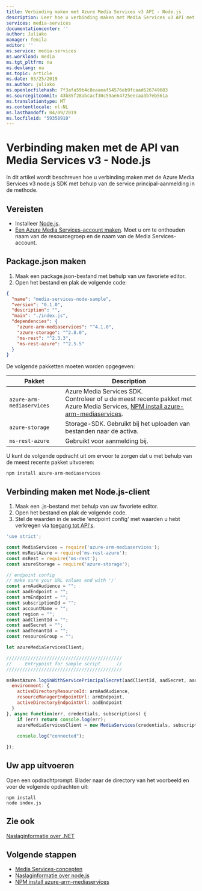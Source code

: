```yaml
---
title: Verbinding maken met Azure Media Services v3 API - Node.js
description: Leer hoe u verbinding maken met Media Services v3 API met behulp van Node.js.
services: media-services
documentationcenter: ''
author: Juliako
manager: femila
editor: ''
ms.service: media-services
ms.workload: media
ms.tgt_pltfrm: na
ms.devlang: na
ms.topic: article
ms.date: 03/25/2019
ms.author: juliako
ms.openlocfilehash: 7f3afa59b4c8eaaeaf54576eb9fcaad626749683
ms.sourcegitcommit: 43b85f28abcacf30c59ae64725eecaa3b7eb561a
ms.translationtype: MT
ms.contentlocale: nl-NL
ms.lasthandoff: 04/09/2019
ms.locfileid: "59358910"
---
```

# <a name="connect-to-media-services-v3-api---nodejs"></a>Verbinding maken met de API van Media Services v3 - Node.js

In dit artikel wordt beschreven hoe u verbinding maken met de Azure Media Services v3 node.js SDK met behulp van de service principal-aanmelding in de methode.

## <a name="prerequisites"></a>Vereisten

- Installeer [Node.js](https://nodejs.org/en/download/).
- [Een Azure Media Services-account maken](create-account-cli-how-to.md). Moet u om te onthouden naam van de resourcegroep en de naam van de Media Services-account.

## <a name="create-packagejson"></a>Package.json maken

1. Maak een package.json-bestand met behulp van uw favoriete editor.
1. Open het bestand en plak de volgende code:

```json
{
  "name": "media-services-node-sample",
  "version": "0.1.0",
  "description": "",
  "main": "./index.js",
  "dependencies": {
    "azure-arm-mediaservices": "^4.1.0",
    "azure-storage": "^2.8.0",
    "ms-rest": "^2.3.3",
    "ms-rest-azure": "^2.5.5"
  }
}
```

De volgende pakketten moeten worden opgegeven:

|Pakket|Description|
|---|---|
|`azure-arm-mediaservices`|Azure Media Services SDK. <br/>Controleer of u de meest recente pakket met Azure Media Services, [NPM install azure-arm-mediaservices](https://www.npmjs.com/package/azure-arm-mediaservices/).|
|`azure-storage`|Storage-SDK. Gebruikt bij het uploaden van bestanden naar de activa.|
|`ms-rest-azure`| Gebruikt voor aanmelding bij.|

U kunt de volgende opdracht uit om ervoor te zorgen dat u met behulp van de meest recente pakket uitvoeren:

```
npm install azure-arm-mediaservices
```

## <a name="connect-to-nodejs-client"></a>Verbinding maken met Node.js-client

1. Maak een .js-bestand met behulp van uw favoriete editor.
1. Open het bestand en plak de volgende code.
1. Stel de waarden in de sectie 'endpoint config' met waarden u hebt verkregen via [toegang tot API's](access-api-cli-how-to.md).

```js
'use strict';

const MediaServices = require('azure-arm-mediaservices');
const msRestAzure = require('ms-rest-azure');
const msRest = require('ms-rest');
const azureStorage = require('azure-storage');

// endpoint config
// make sure your URL values end with '/'
const armAadAudience = "";
const aadEndpoint = "";
const armEndpoint = "";
const subscriptionId = "";
const accountName = "";
const region = "";
const aadClientId = "";
const aadSecret = "";
const aadTenantId = "";
const resourceGroup = "";

let azureMediaServicesClient;

///////////////////////////////////////////
//     Entrypoint for sample script      //
///////////////////////////////////////////

msRestAzure.loginWithServicePrincipalSecret(aadClientId, aadSecret, aadTenantId, {
  environment: {
    activeDirectoryResourceId: armAadAudience,
    resourceManagerEndpointUrl: armEndpoint,
    activeDirectoryEndpointUrl: aadEndpoint
  }
}, async function(err, credentials, subscriptions) {
    if (err) return console.log(err);
    azureMediaServicesClient = new MediaServices(credentials, subscriptionId, armEndpoint, { noRetryPolicy: true });
    
    console.log("connected");

});
```

## <a name="run-your-app"></a>Uw app uitvoeren

Open een opdrachtprompt. Blader naar de directory van het voorbeeld en voer de volgende opdrachten uit:

```
npm install 
node index.js
```

## <a name="see-also"></a>Zie ook

[Naslaginformatie over .NET](https://docs.microsoft.com/dotnet/api/overview/azure/mediaservices/management?view=azure-dotnet)

## <a name="next-steps"></a>Volgende stappen

- [Media Services-concepten](concepts-overview.md)
- [Naslaginformatie over node.js](https://docs.microsoft.com/javascript/api/azure-arm-mediaservices/?view=azure-node-latest)
- [NPM install azure-arm-mediaservices](https://www.npmjs.com/package/azure-arm-mediaservices/)<br>

